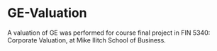 # GE-Valuation
A valuation of GE was performed for course final project in FIN 5340: Corporate Valuation, at Mike Ilitch School of Business.
